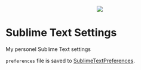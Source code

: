 <p align="center"><a href="https://www.sublimetext.com/" target="_blank">
    <img src="https://www.sublimehq.com/images/sublime_text.png">
</a></p>

Sublime Text Settings
====


My personel Sublime Text settings

`preferences` file is saved to [SublimeTextPreferences](https://github.com/sknade/SublimeTextPreferences).


